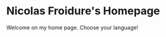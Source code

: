 <!--VarStream
title=Nicolas Froidure's Homepage
description=Fullstack JavaScript développer, NodeJS lover, GitHub addict and \
OSS consumer/contributor.
shortTitle=Index
shortDesc=Choose your language
keywords.+=Nicolas
keywords.+=Froidure
keywords.+=JavaScript
keywords.+=NodeJS
keywords.+=Developper
keywords.+=Nord
keywords.+=Pas-de-Calais
template=index
standalone=true
lang=en
location=US
-->

# Nicolas Froidure's Homepage
Welcome on my home page. Choose your language!
